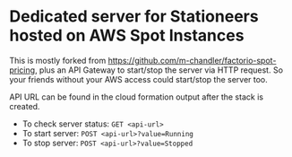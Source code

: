 # Dedicated server for Stationeers hosted on AWS Spot Instances

This is mostly forked from https://github.com/m-chandler/factorio-spot-pricing, plus an API Gateway to start/stop the server via HTTP request. So your friends without your AWS access could start/stop the server too.

API URL can be found in the cloud formation output after the stack is created.

- To check server status: `GET <api-url>`
- To start server: `POST <api-url>?value=Running`
- To stop server: `POST <api-url>?value=Stopped`


